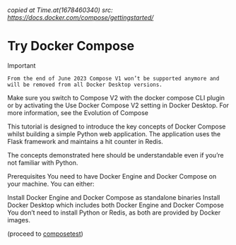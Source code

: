 ###### copied at Time.at(1678460340) src: https://docs.docker.com/compose/gettingstarted/

# Try Docker Compose 
Important
```
From the end of June 2023 Compose V1 won’t be supported anymore and will be removed from all Docker Desktop versions.
```

Make sure you switch to Compose V2 with the docker compose CLI plugin or by activating the Use Docker Compose V2 setting in Docker Desktop. For more information, see the Evolution of Compose

This tutorial is designed to introduce the key concepts of Docker Compose whilst building a simple Python web application. The application uses the Flask framework and maintains a hit counter in Redis.

The concepts demonstrated here should be understandable even if you’re not familiar with Python.

Prerequisites
You need to have Docker Engine and Docker Compose on your machine. You can either:

Install Docker Engine and Docker Compose as standalone binaries
Install Docker Desktop which includes both Docker Engine and Docker Compose
You don’t need to install Python or Redis, as both are provided by Docker images.

(proceed to [composetest](composetest))
 
